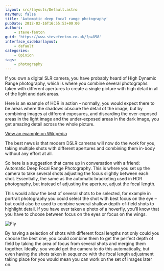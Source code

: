 ```yaml
---
layout: src/layouts/Default.astro
navMenu: false
title: 'Automatic deep focal range photography'
pubDate: 2012-02-16T16:55:53+00:00
authors:
    - steve-fenton
guid: 'https://www.stevefenton.co.uk/?p=858'
interface_sidebarlayout:
    - default
categories:
    - Opinion
tags:
    - photography
---
```


If you own a digital SLR camera, you have probably heard of High Dynamic Range photography, which is where you combine several photographs taken with different apertures to create a single picture with high detail in all of the light and dark areas.

Here is an example of HDR in action – normally, you would expect there to be areas where the shadows obscure the detail of the image, but by combining images at different exposures, and discarding the over-exposed areas in the light image and the under-exposed areas in the dark image, you get amazing detail across the whole picture.

[View an example on Wikipedia](http://en.wikipedia.org/wiki/File:New_York_City_at_night_HDR_edit1.jpg)

The best news is that modern DSLR cameras will now do the work for you, taking multiple shots with different apertures and combining them in-body without any effort at all.

So here is a suggestion that came up in conversation with a friend: Automatic Deep Focal Range Photography. This is where you set up the camera to take several shots adjusting the focus slightly between each shot. Essentially, the same as the automatic bracketing used in HDR photography, but instead of adjusting the aperture, adjust the focal length.

This would allow the best of several shots to be selected, for example in portrait photography you could select the shot with best focus on the eye – but could also be used to combine several shallow depth-of-field shots to highlight detail. If you have ever taken a photo of a hoverfly, you’ll know that you have to choose between focus on the eyes or focus on the wings.

![Fly](/img/2015/07/fly.jpg)

By having a selection of shots with different focal lengths not only could you choose the best one, you could combine them to get the perfect depth of field by taking the area of focus from several shots and merging them together. Ideally, you would get the camera to do this automatically, but even having the shots taken in sequence with the focal length adjustment taking place for you would mean you can work on the set of images later on.